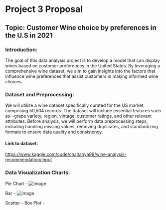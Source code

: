 # Project 3 Proposal
## Topic: Customer Wine choice by preferences in the U.S in 2021
### Introduction:
The goal of this data analysis project is to develop a model that can display wines based on customer preferences in the United States. By leveraging a comprehensive wine dataset, we aim to gain insights into the factors that influence wine preferences that assist customers in making informed wine choices.
### Dataset and Preprocessing:
We will utilize a wine dataset specifically curated for the US market, comprising 50,504 records. The dataset will include essential features such as ¬grape variety, region, vintage, customer ratings, and other relevant attributes. Before analysis, we will perform data preprocessing steps, including handling missing values, removing duplicates, and standardizing formats to ensure data quality and consistency.
#### Link to dataset:
https://www.kaggle.com/code/chaitanya99/wine-analysis-recommendation/input

### Data Visualization Charts:
Pie Chart - 
![image](https://github.com/saanleu/project_3/assets/127360570/9645bdf0-a8d1-43ab-af0f-171040e53c87)

Bar - 
![image](https://github.com/saanleu/project_3/assets/127360570/cb029f63-71be-43a5-992b-b1ad8c56dfdb)

Scatter - 
Box Plot - 

